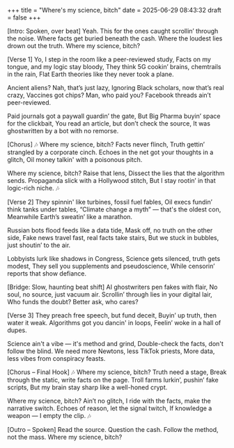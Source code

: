 +++
title = "Where's my science, bitch"
date = 2025-06-29 08:43:32
draft = false
+++

[Intro: Spoken, over beat]
Yeah.
This for the ones caught scrollin’ through the noise.
Where facts get buried beneath the cash.
Where the loudest lies drown out the truth.
Where my science, bitch?

[Verse 1]
Yo, I step in the room like a peer-reviewed study,
Facts on my tongue, and my logic stay bloody,
They think 5G cookin’ brains, chemtrails in the rain,
Flat Earth theories like they never took a plane.

Ancient aliens? Nah, that’s just lazy,
Ignoring Black scholars, now that’s real crazy,
Vaccines got chips? Man, who paid you?
Facebook threads ain’t peer-reviewed.

Paid journals got a paywall guardin’ the gate,
But Big Pharma buyin’ space for the clickbait,
You read an article, but don’t check the source,
It was ghostwritten by a bot with no remorse.

[Chorus]
🎶 Where my science, bitch? Facts never flinch,
Truth gettin’ strangled by a corporate cinch.
Echoes in the net got your thoughts in a glitch,
Oil money talkin' with a poisonous pitch.

Where my science, bitch? Raise that lens,
Dissect the lies that the algorithm sends.
Propaganda slick with a Hollywood stitch,
But I stay rootin’ in that logic-rich niche. 🎶

[Verse 2]
They spinnin' like turbines, fossil fuel fables,
Oil execs fundin’ think tanks under tables,
“Climate change a myth” — that's the oldest con,
Meanwhile Earth’s sweatin’ like a marathon.

Russian bots flood feeds like a data tide,
Mask off, no truth on the other side,
Fake news travel fast, real facts take stairs,
But we stuck in bubbles, just shoutin’ to the air.

Lobbyists lurk like shadows in Congress,
Science gets silenced, truth gets modest,
They sell you supplements and pseudoscience,
While censorin’ reports that show defiance.

[Bridge: Slow, haunting beat shift]
AI ghostwriters pen fakes with flair,
No soul, no source, just vacuum air.
Scrollin’ through lies in your digital lair,
Who funds the doubt? Better ask, who cares?

[Verse 3]
They preach free speech, but fund deceit,
Buyin’ up truth, then water it weak.
Algorithms got you dancin' in loops,
Feelin’ woke in a hall of dupes.

Science ain't a vibe — it's method and grind,
Double-check the facts, don't follow the blind.
We need more Newtons, less TikTok priests,
More data, less vibes from conspiracy feasts.

[Chorus – Final Hook]
🎶 Where my science, bitch? Truth need a stage,
Break through the static, write facts on the page.
Troll farms lurkin’, pushin’ fake scripts,
But my brain stay sharp like a well-honed crypt.

Where my science, bitch? Ain’t no glitch,
I ride with the facts, make the narrative switch.
Echoes of reason, let the signal twitch,
If knowledge a weapon — I empty the clip. 🎶

[Outro – Spoken]
Read the source.
Question the cash.
Follow the method, not the mass.
Where my science, bitch?
